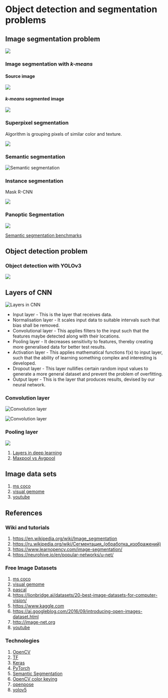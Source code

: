 # Object detection and segmentation problems

## Image segmentation problem

![](https://neurohive.io/wp-content/uploads/2018/11/u-net-segmentation-e1542978983391.png)

### Image segmentation with *k-means*

#### Source image

![](https://upload.wikimedia.org/wikipedia/commons/a/aa/Polarlicht_2.jpg)

#### *k-means* segmented image
![](https://upload.wikimedia.org/wikipedia/commons/c/c5/Polarlicht_2_kmeans_16_large.png)

### Superpixel segmentation
Algorithm is grouping pixels of similar color and texture.

![](https://www.learnopencv.com/wp-content/uploads/2018/10/image-segmentation.gif)

### Semantic segmentation

![Semantic segmentation](https://www.learnopencv.com/wp-content/uploads/2018/10/semantic-segmentation.jpg)

### Instance segmentation
Mask R-CNN

![](https://www.learnopencv.com/wp-content/uploads/2018/10/instance-segmentation.jpg)

### Panoptic Segmentation

![](https://www.learnopencv.com/wp-content/uploads/2018/10/panoptic-segmentation.jpg)

[Semantic segmentation benchmarks](https://paperswithcode.com/task/semantic-segmentation)

## Object detection problem

### Object detection with YOLOv3

![](https://upload.wikimedia.org/wikipedia/commons/thumb/3/38/Detected-with-YOLO--Schreibtisch-mit-Objekten.jpg/1920px-Detected-with-YOLO--Schreibtisch-mit-Objekten.jpg)

## Layers of CNN

![Layers in CNN](https://iq.opengenus.org/content/images/2020/04/The-overall-architecture-of-the-Convolutional-Neural-Network-CNN-includes-an-input.png)

* Input layer - This is the layer that receives data.
* Normalisation layer - It scales input data to suitable intervals such that bias shall be removed.
* Convolutional layer - This applies filters to the input such that the features maybe detected along with their locations.
* Pooling layer - It decreases sensitivity to features, thereby creating more generalised data for better test results.
* Activation layer - This applies mathematical functions f(x) to input layer, such that the ability of learning something complex and interesting is developed.
* Dropout layer - This layer nullifies certain random input values to generate a more general dataset and prevent the problem of overfitting.
* Output layer - This is the layer that produces results, devised by our neural network.

### Convolution layer

![Convolution layer](https://iq.opengenus.org/content/images/2020/04/convolution.gif)

![Convolution layer](https://iq.opengenus.org/content/images/2020/04/asamples.gif)

### Pooling layer

![](https://iq.opengenus.org/content/images/2020/04/PoolingEg1.png)

1. [Layers in deep learning](https://iq.opengenus.org/purpose-of-different-layers-in-ml/)
1. [Maxpool vs Avgpool](https://iq.opengenus.org/maxpool-vs-avgpool/)


## Image data sets

1. [ms coco](http://cocodataset.org/#explore)
1. [visual gemome](http://visualgenome.org/VGViz/explore?page=10&query=knee)
1. [youtube](https://research.google.com/youtube8m/explore.html)


## References

### Wiki and tutorials

1. https://en.wikipedia.org/wiki/Image_segmentation
1. https://ru.wikipedia.org/wiki/Сегментация_(обработка_изображений)
1. https://www.learnopencv.com/image-segmentation/
1. https://neurohive.io/en/popular-networks/u-net/

### Free Image Datasets

1. [ms coco](http://cocodataset.org/#explore)
1. [visual gemome](http://visualgenome.org/VGViz/explore?page=10&query=knee)
1. [pascal](https://www.cs.stanford.edu/~roozbeh/pascal-parts/pascal-parts.html)
1. https://lionbridge.ai/datasets/20-best-image-datasets-for-computer-vision/
1. https://www.kaggle.com
1. https://ai.googleblog.com/2016/09/introducing-open-images-dataset.html
1. http://image-net.org
1. [youtube](https://research.google.com/youtube8m/explore.html)

### Technologies 

1. [OpenCV](https://docs.opencv.org/master/db/deb/tutorial_display_image.html)
1. [TF](https://github.com/tensorflow/tensorflow)
1. [Keras](https://keras.io)
1. [PyTorch](https://pytorch.org/tutorials/beginner/blitz/tensor_tutorial.html#sphx-glr-beginner-blitz-tensor-tutorial-py)
1. [Semantic Segmentation](https://paperswithcode.com/task/semantic-segmentation)
1. [OpenCV color keying](https://stackoverflow.com/questions/51225657/detect-whether-a-pixel-is-red-or-not/51228567#51228567)
1. [openpose](https://github.com/CMU-Perceptual-Computing-Lab/openpose/issues)
1. [yolov5](https://github.com/ultralytics/yolov5)
